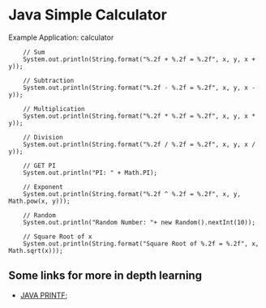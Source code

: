 # Java Simple Calculator
Example Application: calculator

		// Sum
		System.out.println(String.format("%.2f + %.2f = %.2f", x, y, x + y));

		// Subtraction
		System.out.println(String.format("%.2f - %.2f = %.2f", x, y, x - y));

		// Multiplication
		System.out.println(String.format("%.2f * %.2f = %.2f", x, y, x * y));

		// Division
		System.out.println(String.format("%.2f / %.2f = %.2f", x, y, x / y));

		// GET PI
		System.out.println("PI: " + Math.PI);

		// Exponent
		System.out.println(String.format("%.2f ^ %.2f = %.2f", x, y, Math.pow(x, y)));
		
		// Random
		System.out.println("Random Number: "+ new Random().nextInt(10));
	
		// Square Root of x
		System.out.println(String.format("Square Root of %.2f = %.2f", x, Math.sqrt(x)));

## Some links for more in depth learning
* [JAVA PRINTF](https://github.com/fefong/java_printf);
